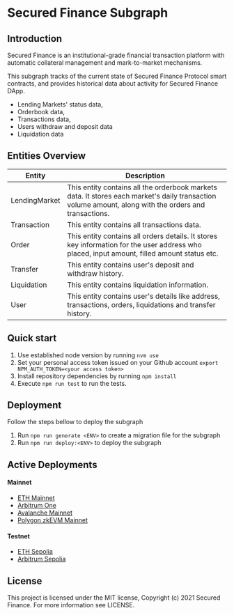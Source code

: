 # Secured Finance Subgraph

## Introduction

Secured Finance is an institutional-grade financial transaction platform with automatic collateral management and mark-to-market mechanisms.

This subgraph tracks of the current state of Secured Finance Protocol smart contracts, and provides historical data about activity for Secured Finance DApp.

* Lending Markets' status data,
* Orderbook data,
* Transactions data,
* Users withdraw and deposit data
* Liquidation data

## Entities Overview

| Entity         | Description                                                                                           |
| -------------- | ----------------------------------------------------------------------------------------------------- |
| LendingMarket  | This entity contains all the orderbook markets data. It stores each market's daily transaction volume amount, along with the orders and transactions.                                                                                                        |
| Transaction    | This entity contains all transactions data.                                                           |
| Order          | This entity contains all orders details. It stores key information for the user address who placed, input amount, filled amount status etc.      |
| Transfer       | This entity contains user's deposit and withdraw history.                                             |
| Liquidation    | This entity contains liquidation information.                                                         |
| User           | This entity contains user's details like address, transactions, orders, liquidations and transfer history. |

## Quick start

1. Use established node version by running `nvm use`
2. Set your personal access token issued on your Github account `export NPM_AUTH_TOKEN=<your access token>`
3. Install repository dependencies by running `npm install`
4. Execute `npm run test` to run the tests.

## Deployment

Follow the steps bellow to deploy the subgraph

1. Run `npm run generate <ENV>` to create a migration file for the subgraph
2. Run `npm run deploy:<ENV>` to deploy the subgraph

## Active Deployments

#### Mainnet

* [ETH Mainnet](https://api.studio.thegraph.com/query/64582/sf-prd-mainnet/version/latest)
* [Arbitrum One](https://api.studio.thegraph.com/query/64582/sf-prd-arbitrum-one/version/latest)
* [Avalanche Mainnet](https://api.studio.thegraph.com/query/64582/sf-prd-avalanche-mainnet/version/latest)
* [Polygon zkEVM Mainnet](https://api.studio.thegraph.com/query/64582/sf-prd-polygon-zkevm-mainnet/version/latest)

#### Testnet

* [ETH Sepolia](https://api.studio.thegraph.com/query/64582/sf-prd-sepolia/version/latest)
* [Arbitrum Sepolia](https://api.studio.thegraph.com/query/64582/sf-prd-arbitrum-sepolia/version/latest)

## License

This project is licensed under the MIT license, Copyright (c) 2021 Secured Finance. For more information see LICENSE.
